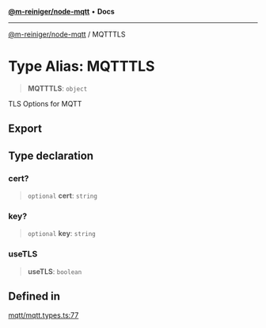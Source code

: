 [**@m-reiniger/node-mqtt**](../README.md) • **Docs**

***

[@m-reiniger/node-mqtt](../globals.md) / MQTTTLS

# Type Alias: MQTTTLS

> **MQTTTLS**: `object`

TLS Options for MQTT

## Export

## Type declaration

### cert?

> `optional` **cert**: `string`

### key?

> `optional` **key**: `string`

### useTLS

> **useTLS**: `boolean`

## Defined in

[mqtt/mqtt.types.ts:77](https://github.com/m-reiniger/node-mqtt/blob/b302ddcdc732ee83501a3d6d414cae5a2507d06a/src/mqtt/mqtt.types.ts#L77)
